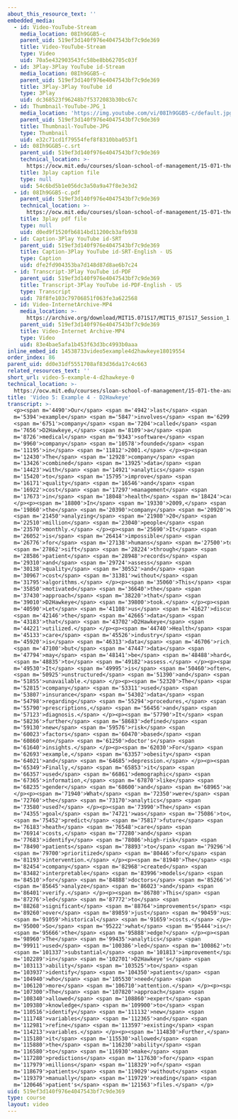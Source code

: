 ```yaml
---
about_this_resource_text: ''
embedded_media:
  - id: Video-YouTube-Stream
    media_location: 08Ih9GGB5-c
    parent_uid: 519ef3d140f976e4047543bf7c9de369
    title: Video-YouTube-Stream
    type: Video
    uid: 70a5e432903543fc58be8bb62705c03f
  - id: 3Play-3Play YouTube id-Stream
    media_location: 08Ih9GGB5-c
    parent_uid: 519ef3d140f976e4047543bf7c9de369
    title: 3Play-3Play YouTube id
    type: 3Play
    uid: dc368523f96248b7f5372083b30bc67c
  - id: Thumbnail-YouTube-JPG_1
    media_location: 'https://img.youtube.com/vi/08Ih9GGB5-c/default.jpg'
    parent_uid: 519ef3d140f976e4047543bf7c9de369
    title: Thumbnail-YouTube-JPG
    type: Thumbnail
    uid: e32c71cd1f79554fef8f8310bba053f1
  - id: 08Ih9GGB5-c.srt
    parent_uid: 519ef3d140f976e4047543bf7c9de369
    technical_location: >-
      https://ocw.mit.edu/courses/sloan-school-of-management/15-071-the-analytics-edge-spring-2017/an-introduction-to-analytics/the-analytics-edge-intelligence-happiness-and-health-lecture-sequence/video-5-example-4-d2hawkeye/video-5-example-4-d2hawkeye-0/08Ih9GGB5-c.srt
    title: 3play caption file
    type: null
    uid: 54c6bd5b1e056dc3a50a9a47f8e3e3d2
  - id: 08Ih9GGB5-c.pdf
    parent_uid: 519ef3d140f976e4047543bf7c9de369
    technical_location: >-
      https://ocw.mit.edu/courses/sloan-school-of-management/15-071-the-analytics-edge-spring-2017/an-introduction-to-analytics/the-analytics-edge-intelligence-happiness-and-health-lecture-sequence/video-5-example-4-d2hawkeye/video-5-example-4-d2hawkeye-0/08Ih9GGB5-c.pdf
    title: 3play pdf file
    type: null
    uid: d0ed9f1520fb6814bd11200cb3afb938
  - id: Caption-3Play YouTube id-SRT
    parent_uid: 519ef3d140f976e4047543bf7c9de369
    title: Caption-3Play YouTube id-SRT-English - US
    type: Caption
    uid: dfe2fd904353ba7d148d87d8ae6b7c24
  - id: Transcript-3Play YouTube id-PDF
    parent_uid: 519ef3d140f976e4047543bf7c9de369
    title: Transcript-3Play YouTube id-PDF-English - US
    type: Transcript
    uid: 78f8fe103c79706851f063fe3a622568
  - id: Video-InternetArchive-MP4
    media_location: >-
      https://archive.org/download/MIT15.071S17/MIT15_071S17_Session_1.2.05_300k.mp4
    parent_uid: 519ef3d140f976e4047543bf7c9de369
    title: Video-Internet Archive-MP4
    type: Video
    uid: 83e4bae5afa1b453f63d3bc4993b0aaa
inline_embed_id: 14538733video5example4d2hawkeye18019554
order_index: 86
parent_uid: dd0e31df5551708af83d36da17c4c663
related_resources_text: ''
short_url: video-5-example-4-d2hawkeye-0
technical_location: >-
  https://ocw.mit.edu/courses/sloan-school-of-management/15-071-the-analytics-edge-spring-2017/an-introduction-to-analytics/the-analytics-edge-intelligence-happiness-and-health-lecture-sequence/video-5-example-4-d2hawkeye/video-5-example-4-d2hawkeye-0
title: 'Video 5: Example 4 - D2Hawkeye'
transcript: >-
  <p><span m='4490'>Our</span> <span m='4942'>last</span> <span
  m='5394'>example</span> <span m='5847'>involves</span> <span m='6299'>a</span>
  <span m='6751'>company</span> <span m='7204'>called</span> <span
  m='7656'>D2Hawkeye,</span> <span m='8109'>a</span> <span
  m='8726'>medical</span> <span m='9343'>software</span> <span
  m='9960'>company</span> <span m='10578'>founded</span> <span
  m='11195'>in</span> <span m='11812'>2001.</span> </p><p><span
  m='12430'>The</span> <span m='12928'>company</span> <span
  m='13426'>combined</span> <span m='13925'>data</span> <span
  m='14423'>with</span> <span m='14921'>analytics</span> <span
  m='15420'>to</span> <span m='15795'>improve</span> <span
  m='16171'>quality</span> <span m='16546'>and</span> <span
  m='16922'>cost</span> <span m='17297'>management</span> <span
  m='17673'>in</span> <span m='18048'>health</span> <span m='18424'>care.</span>
  </p><p><span m='18800'>In</span> <span m='19330'>2009,</span> <span
  m='19860'>the</span> <span m='20390'>company</span> <span m='20920'>was</span>
  <span m='21450'>analyzing</span> <span m='21980'>20</span> <span
  m='22510'>million</span> <span m='23040'>people</span> <span
  m='23570'>monthly.</span> </p><p><span m='25690'>It</span> <span
  m='26052'>is</span> <span m='26414'>impossible</span> <span
  m='26776'>for</span> <span m='27138'>humans</span> <span m='27500'>to</span>
  <span m='27862'>sift</span> <span m='28224'>through</span> <span
  m='28586'>patient</span> <span m='28948'>records</span> <span
  m='29310'>and</span> <span m='29724'>assess</span> <span
  m='30138'>quality</span> <span m='30552'>and</span> <span
  m='30967'>cost</span> <span m='31381'>without</span> <span
  m='31795'>algorithms.</span> </p><p><span m='35060'>This</span> <span
  m='35850'>motivated</span> <span m='36640'>the</span> <span
  m='37430'>approach</span> <span m='38220'>that</span> <span
  m='39010'>D2Hawkeye</span> <span m='39800'>took.</span> </p><p><span
  m='40590'>Let</span> <span m='41108'>us</span> <span m='41627'>discuss</span>
  <span m='42146'>the</span> <span m='42665'>data</span> <span
  m='43183'>that</span> <span m='43702'>D2Hawkeye</span> <span
  m='44221'>utilized.</span> </p><p><span m='44740'>Health</span> <span
  m='45133'>care</span> <span m='45526'>industry</span> <span
  m='45920'>is</span> <span m='46313'>data</span> <span m='46706'>rich,</span>
  <span m='47100'>but</span> <span m='47447'>data</span> <span
  m='47794'>may</span> <span m='48141'>be</span> <span m='48488'>hard</span>
  <span m='48835'>to</span> <span m='49182'>assess.</span> </p><p><span
  m='49530'>It</span> <span m='49995'>is</span> <span m='50460'>often</span>
  <span m='50925'>unstructured</span> <span m='51390'>and</span> <span
  m='51855'>unavailable.</span> </p><p><span m='52320'>The</span> <span
  m='52815'>company</span> <span m='53311'>used</span> <span
  m='53807'>insurance</span> <span m='54302'>data</span> <span
  m='54798'>regarding</span> <span m='55294'>procedures,</span> <span
  m='55790'>prescriptions,</span> <span m='56456'>and</span> <span
  m='57123'>diagnosis.</span> </p><p><span m='57790'>It</span> <span
  m='58236'>further</span> <span m='58683'>defined</span> <span
  m='59130'>new</span> <span m='59576'>risk</span> <span
  m='60023'>factors</span> <span m='60470'>based</span> <span
  m='60860'>on</span> <span m='61250'>doctor's</span> <span
  m='61640'>insights.</span> </p><p><span m='62030'>For</span> <span
  m='62693'>example,</span> <span m='63357'>obesity</span> <span
  m='64021'>and</span> <span m='64685'>depression.</span> </p><p><span
  m='65349'>Finally,</span> <span m='65853'>it</span> <span
  m='66357'>used</span> <span m='66861'>demographic</span> <span
  m='67365'>information,</span> <span m='67870'>like</span> <span
  m='68235'>gender</span> <span m='68600'>and</span> <span m='68965'>age.</span>
  </p><p><span m='71940'>What</span> <span m='72350'>were</span> <span
  m='72760'>the</span> <span m='73170'>analytics</span> <span
  m='73580'>used?</span> </p><p><span m='73990'>The</span> <span
  m='74355'>goal</span> <span m='74721'>was</span> <span m='75086'>to</span>
  <span m='75452'>predict</span> <span m='75817'>future</span> <span
  m='76183'>heath</span> <span m='76548'>care</span> <span
  m='76914'>costs,</span> <span m='77280'>and</span> <span
  m='77683'>identify</span> <span m='78086'>high-risk</span> <span
  m='78490'>patients</span> <span m='78893'>to</span> <span m='79296'>be</span>
  <span m='79700'>prioritized</span> <span m='80446'>for</span> <span
  m='81193'>intervention.</span> </p><p><span m='81940'>The</span> <span
  m='82454'>company</span> <span m='82968'>created</span> <span
  m='83482'>interpretable</span> <span m='83996'>models</span> <span
  m='84510'>for</span> <span m='84888'>doctors</span> <span m='85266'>to</span>
  <span m='85645'>analyze</span> <span m='86023'>and</span> <span
  m='86401'>verify.</span> </p><p><span m='86780'>This</span> <span
  m='87276'>led</span> <span m='87772'>to</span> <span
  m='88268'>significant</span> <span m='88764'>improvements</span> <span
  m='89260'>over</span> <span m='89859'>just</span> <span m='90459'>using</span>
  <span m='91059'>historical</span> <span m='91659'>costs.</span> </p><p><span
  m='95000'>So</span> <span m='95222'>what</span> <span m='95444'>is</span>
  <span m='95666'>the</span> <span m='95888'>edge?</span> </p><p><span
  m='98960'>The</span> <span m='99435'>analytics</span> <span
  m='99911'>used</span> <span m='100386'>led</span> <span m='100862'>to</span>
  <span m='101337'>substantial</span> <span m='101813'>improvement</span> <span
  m='102289'>in</span> <span m='102701'>D2Hawkeye's</span> <span
  m='103113'>ability</span> <span m='103525'>to</span> <span
  m='103937'>identify</span> <span m='104350'>patients</span> <span
  m='104940'>who</span> <span m='105530'>need</span> <span
  m='106120'>more</span> <span m='106710'>attention.</span> </p><p><span
  m='107300'>The</span> <span m='107820'>approach</span> <span
  m='108340'>allowed</span> <span m='108860'>expert</span> <span
  m='109380'>knowledge</span> <span m='109900'>to</span> <span
  m='110516'>identify</span> <span m='111132'>new</span> <span
  m='111748'>variables</span> <span m='112365'>and</span> <span
  m='112981'>refine</span> <span m='113597'>existing</span> <span
  m='114213'>variables.</span> </p><p><span m='114830'>Further,</span> <span
  m='115180'>it</span> <span m='115530'>allowed</span> <span
  m='115880'>the</span> <span m='116230'>ability</span> <span
  m='116580'>to</span> <span m='116930'>make</span> <span
  m='117280'>predictions</span> <span m='117630'>for</span> <span
  m='117979'>millions</span> <span m='118329'>of</span> <span
  m='118679'>patients</span> <span m='119029'>without</span> <span
  m='119379'>manually</span> <span m='119729'>reading</span> <span
  m='120646'>patient's</span> <span m='121563'>files.</span> </p>
uid: 519ef3d140f976e4047543bf7c9de369
type: course
layout: video
---
```

